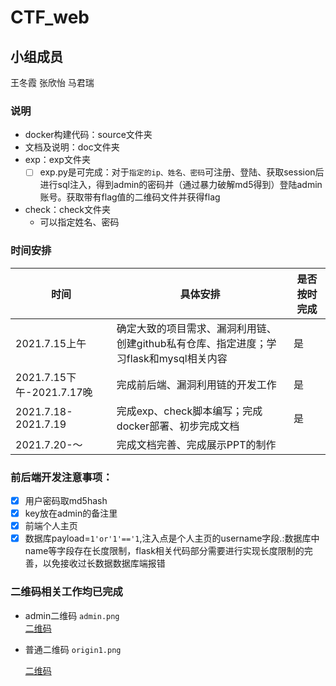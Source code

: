 # CTF_web

## 小组成员

王冬霞 张欣怡 马君瑞

### 说明
+ docker构建代码：source文件夹
+ 文档及说明：doc文件夹
+ exp：exp文件夹
  - [ ] exp.py是可完成：对于`指定的ip、姓名、密码`可注册、登陆、获取session后进行sql注入，得到admin的密码并（通过暴力破解md5得到）登陆admin账号。获取带有flag值的二维码文件并获得flag
+ check：check文件夹
  + 可以指定姓名、密码

### 时间安排

| 时间                      | 具体安排                                                     | 是否按时完成 |
| ------------------------- | ------------------------------------------------------------ | ------------ |
| 2021.7.15上午             | 确定大致的项目需求、漏洞利用链、创建github私有仓库、指定进度；学习flask和mysql相关内容 | 是           |
| 2021.7.15下午-2021.7.17晚 | 完成前后端、漏洞利用链的开发工作                             | 是           |
| 2021.7.18-2021.7.19       | 完成exp、check脚本编写；完成docker部署、初步完成文档         | 是           |
| 2021.7.20-～              | 完成文档完善、完成展示PPT的制作                              |              |

### 前后端开发注意事项：  

- [x] 用户密码取md5hash
- [x] key放在admin的备注里
- [x] 前端个人主页
- [x] 数据库payload=`1'or'1'=='1`,注入点是个人主页的username字段.:数据库中name等字段存在长度限制，flask相关代码部分需要进行实现长度限制的完善，以免接收过长数据数据库端报错

### 二维码相关工作均已完成 
* admin二维码 `admin.png`  
  [二维码](https://github.com/kate123wong/CTF_web/blob/development/doc/%E4%BA%8C%E7%BB%B4%E7%A0%81%E7%9B%B8%E5%85%B3%E8%AF%B4%E6%98%8E%E6%96%87%E6%A1%A3/image/admin.png)  

* 普通二维码 `origin1.png`  
  
  [二维码](https://github.com/kate123wong/CTF_web/blob/development/doc/%E4%BA%8C%E7%BB%B4%E7%A0%81%E7%9B%B8%E5%85%B3%E8%AF%B4%E6%98%8E%E6%96%87%E6%A1%A3/image/origin1.png)

